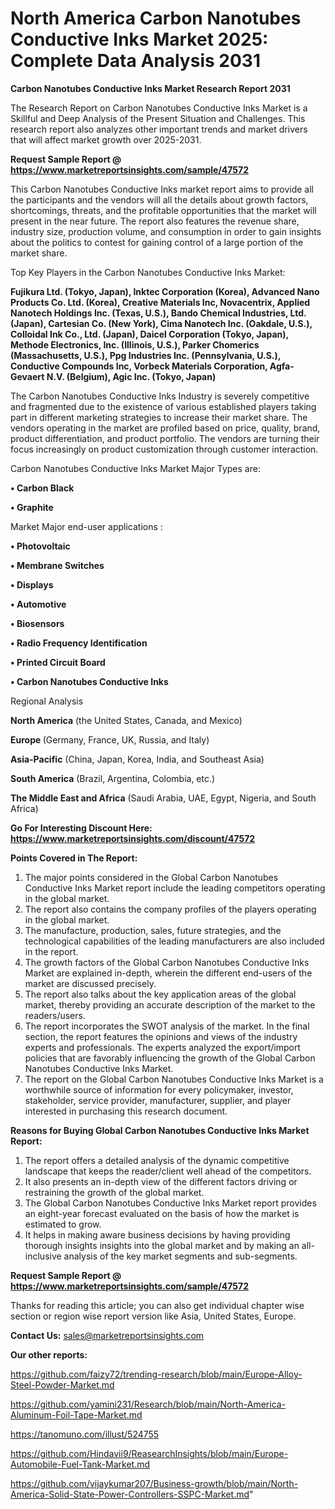 # North America Carbon Nanotubes Conductive Inks Market 2025: Complete Data Analysis 2031

<strong>Carbon Nanotubes Conductive Inks Market Research Report 2031</strong>

The Research Report on Carbon Nanotubes Conductive Inks Market is a Skillful and Deep Analysis of the Present Situation and Challenges. This research report also analyzes other important trends and market drivers that will affect market growth over 2025-2031.

<strong>Request Sample Report @ <a href=https://www.marketreportsinsights.com/sample/47572>https://www.marketreportsinsights.com/sample/47572</a></strong>

This Carbon Nanotubes Conductive Inks market report aims to provide all the participants and the vendors will all the details about growth factors, shortcomings, threats, and the profitable opportunities that the market will present in the near future. The report also features the revenue share, industry size, production volume, and consumption in order to gain insights about the politics to contest for gaining control of a large portion of the market share.

Top Key Players in the Carbon Nanotubes Conductive Inks Market:

<strong>Fujikura Ltd. (Tokyo, Japan), Inktec Corporation (Korea), Advanced Nano Products Co. Ltd. (Korea), Creative Materials Inc, Novacentrix, Applied Nanotech Holdings Inc. (Texas, U.S.), Bando Chemical Industries, Ltd. (Japan), Cartesian Co. (New York), Cima Nanotech Inc. (Oakdale, U.S.), Colloidal Ink Co., Ltd. (Japan), Daicel Corporation (Tokyo, Japan), Methode Electronics, Inc. (Illinois, U.S.), Parker Chomerics (Massachusetts, U.S.), Ppg Industries Inc. (Pennsylvania, U.S.), Conductive Compounds Inc, Vorbeck Materials Corporation, Agfa-Gevaert N.V. (Belgium), Agic Inc. (Tokyo, Japan)</strong>

The Carbon Nanotubes Conductive Inks Industry is severely competitive and fragmented due to the existence of various established players taking part in different marketing strategies to increase their market share. The vendors operating in the market are profiled based on price, quality, brand, product differentiation, and product portfolio. The vendors are turning their focus increasingly on product customization through customer interaction.

Carbon Nanotubes Conductive Inks Market Major Types are:

<strong>•  Carbon Black

•  Graphite</strong>

Market Major end-user applications :

<strong>•  Photovoltaic

•  Membrane Switches

•  Displays

•  Automotive

•  Biosensors

•  Radio Frequency Identification

•  Printed Circuit Board

•  Carbon Nanotubes Conductive Inks</strong>

Regional Analysis

</u><strong><b>North America</b></strong> (the United States, Canada, and Mexico)

<strong><b>Europe </b></strong>(Germany, France, UK, Russia, and Italy)

<strong><b>Asia-Pacific</b></strong> (China, Japan, Korea, India, and Southeast Asia)

<strong><b>South America</b></strong> (Brazil, Argentina, Colombia, etc.)

<strong><b>The Middle East and Africa</b></strong> (Saudi Arabia, UAE, Egypt, Nigeria, and South Africa)

<strong>Go For Interesting Discount Here: <a href=https://www.marketreportsinsights.com/discount/47572>https://www.marketreportsinsights.com/discount/47572</a></strong>

<strong>Points Covered in The Report:</strong>
<ol>
  <li>The major points considered in the Global Carbon Nanotubes Conductive Inks Market report include the leading competitors operating in the global market.</li>
  <li>The report also contains the company profiles of the players operating in the global market.</li>
  <li>The manufacture, production, sales, future strategies, and the technological capabilities of the leading manufacturers are also included in the report.</li>
  <li>The growth factors of the Global Carbon Nanotubes Conductive Inks Market are explained in-depth, wherein the different end-users of the market are discussed precisely.</li>
  <li>The report also talks about the key application areas of the global market, thereby providing an accurate description of the market to the readers/users.</li>
  <li>The report incorporates the SWOT analysis of the market. In the final section, the report features the opinions and views of the industry experts and professionals. The experts analyzed the export/import policies that are favorably influencing the growth of the Global Carbon Nanotubes Conductive Inks Market.</li>
  <li>The report on the Global Carbon Nanotubes Conductive Inks Market is a worthwhile source of information for every policymaker, investor, stakeholder, service provider, manufacturer, supplier, and player interested in purchasing this research document.</li>
</ol>
<strong>Reasons for Buying Global Carbon Nanotubes Conductive Inks Market Report:</strong>

<ol>
  <li>The report offers a detailed analysis of the dynamic competitive landscape that keeps the reader/client well ahead of the competitors.</li>
  <li>It also presents an in-depth view of the different factors driving or restraining the growth of the global market.</li>
  <li>The Global Carbon Nanotubes Conductive Inks Market report provides an eight-year forecast evaluated on the basis of how the market is estimated to grow.</li>
  <li>It helps in making aware business decisions by having providing thorough insights insights into the global market and by making an all-inclusive analysis of the key market segments and sub-segments.</li>
</ol>
<strong>Request Sample Report @ <a href=https://www.marketreportsinsights.com/sample/47572>https://www.marketreportsinsights.com/sample/47572</a></strong>


Thanks for reading this article; you can also get individual chapter wise section or region wise report version like Asia, United States, Europe.

<strong>Contact Us:</strong>
sales@marketreportsinsights.com

<strong>Our other reports:</strong>

<a href=https://github.com/faizy72/trending-research/blob/main/Europe-Alloy-Steel-Powder-Market.md>https://github.com/faizy72/trending-research/blob/main/Europe-Alloy-Steel-Powder-Market.md</a>

<a href=https://github.com/yamini231/Research/blob/main/North-America-Aluminum-Foil-Tape-Market.md>https://github.com/yamini231/Research/blob/main/North-America-Aluminum-Foil-Tape-Market.md</a>

<a href=https://tanomuno.com/illust/524755>https://tanomuno.com/illust/524755</a>

<a href=https://github.com/Hindavii9/ReasearchInsights/blob/main/Europe-Automobile-Fuel-Tank-Market.md>https://github.com/Hindavii9/ReasearchInsights/blob/main/Europe-Automobile-Fuel-Tank-Market.md</a>

<a href=https://github.com/vijaykumar207/Business-growth/blob/main/North-America-Solid-State-Power-Controllers-SSPC-Market.md>https://github.com/vijaykumar207/Business-growth/blob/main/North-America-Solid-State-Power-Controllers-SSPC-Market.md</a>"
